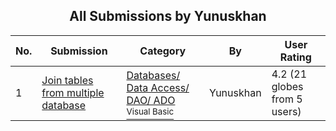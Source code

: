 ﻿<div align="center">

## All Submissions by Yunuskhan

</div>

No.  | Submission | Category | By   | User Rating
---- | ---------- | -------- | ---- | -----------
1 | [Join tables from multiple database<br />](https://github.com/Planet-Source-Code/yunuskhan-join-tables-from-multiple-database__1-54277) | [Databases/ Data Access/ DAO/ ADO<br /><sup>Visual Basic</sup>](../ByCategory/databases-data-access-dao-ado__1-6.md) | Yunuskhan | 4.2 (21 globes from 5 users)
